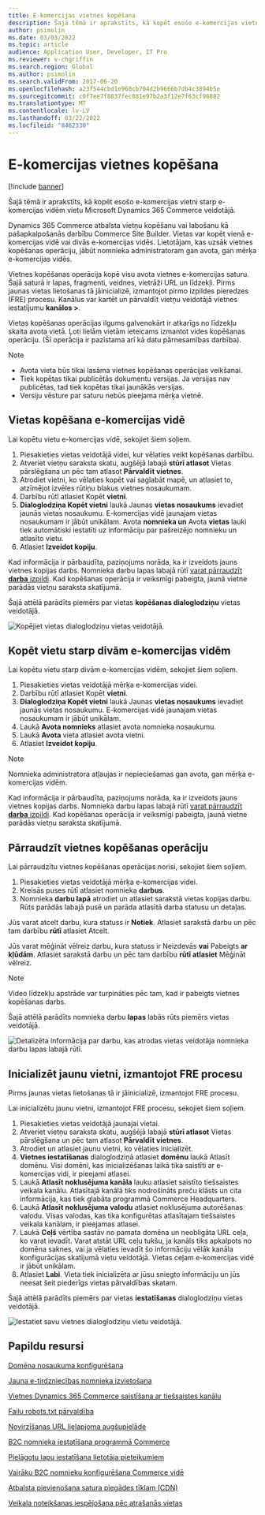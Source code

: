 ```yaml
---
title: E-komercijas vietnes kopēšana
description: Šajā tēmā ir aprakstīts, kā kopēt esošo e-komercijas vietni starp e-komercijas vidēm vietu Microsoft Dynamics 365 Commerce veidotājā.
author: psimolin
ms.date: 03/03/2022
ms.topic: article
audience: Application User, Developer, IT Pro
ms.reviewer: v-chgriffin
ms.search.region: Global
ms.author: psimolin
ms.search.validFrom: 2017-06-20
ms.openlocfilehash: a23f544cbd1e960cb704d2b9666b7db4c3894b5e
ms.sourcegitcommit: c0f7ee7f8837fec881e97b2a3f12e7f63cf96882
ms.translationtype: MT
ms.contentlocale: lv-LV
ms.lasthandoff: 03/22/2022
ms.locfileid: "8462330"
---
```

# <a name="copy-an-e-commerce-site"></a>E-komercijas vietnes kopēšana

[!include [banner](../includes/banner.md)]

Šajā tēmā ir aprakstīts, kā kopēt esošo e-komercijas vietni starp e-komercijas vidēm vietu Microsoft Dynamics 365 Commerce veidotājā.

Dynamics 365 Commerce atbalsta vietņu kopēšanu vai labošanu kā pašapkalpošanās darbību Commerce Site Builder. Vietas var kopēt vienā e-komercijas vidē vai divās e-komercijas vidēs. Lietotājam, kas uzsāk vietnes kopēšanas operāciju, jābūt nomnieka administratoram gan avota, gan mērķa e-komercijas vidēs.

Vietnes kopēšanas operācija kopē visu avota vietnes e-komercijas saturu. Šajā saturā ir lapas, fragmenti, veidnes, vietrāži URL un līdzekļi. Pirms jaunas vietas lietošanas tā jāinicializē, izmantojot pirmo izpildes pieredzes (FRE) procesu. Kanālus var kartēt un pārvaldīt vietņu veidotājā vietnes iestatījumu **kanālos \>**.

Vietas kopēšanas operācijas ilgums galvenokārt ir atkarīgs no līdzekļu skaita avota vietā. Ļoti lielām vietām ieteicams izmantot vides kopēšanas operāciju. (Šī operācija ir pazīstama arī kā datu pārnesamības darbība).

> [!NOTE]
> - Avota vieta būs tikai lasāma vietnes kopēšanas operācijas veikšanai.
> - Tiek kopētas tikai publicētās dokumentu versijas. Ja versijas nav publicētas, tad tiek kopētas tikai jaunākās versijas.
> - Versiju vēsture par saturu nebūs pieejama mērķa vietnē.

## <a name="copy-a-site-within-an-e-commerce-environment"></a>Vietas kopēšana e-komercijas vidē

Lai kopētu vietu e-komercijas vidē, sekojiet šiem soļiem.

1. Piesakieties vietas veidotājā videi, kur vēlaties veikt kopēšanas darbību.
1. Atveriet vietņu saraksta skatu, augšējā labajā **stūrī atlasot** Vietas pārslēgšana un pēc tam atlasot **Pārvaldīt vietnes**.
1. Atrodiet vietni, ko vēlaties kopēt vai saglabāt mapē, un atlasiet to, atzīmējot izvēles rūtiņu blakus vietnes nosaukumam.
1. Darbību rūtī atlasiet Kopēt **vietni**.
1. **Dialoglodziņa Kopēt vietni** laukā Jaunas **vietas nosaukums** ievadiet jaunās vietas nosaukumu. E-komercijas vidē jaunajam vietas nosaukumam ir jābūt unikālam. Avota **nomnieka un** Avota **vietas** lauki tiek automātiski iestatīti uz informāciju par pašreizējo nomnieku un atlasīto vietu.
1. Atlasiet **Izveidot kopiju**.

Kad informācija ir pārbaudīta, paziņojums norāda, ka ir izveidots jauns vietnes kopijas darbs. Nomnieka darbu lapas labajā rūtī [varat pārraudzīt **darba** izpildi](#monitor-the-site-copy-operation). Kad kopēšanas operācija ir veiksmīgi pabeigta, jaunā vietne parādās vietņu saraksta skatījumā.

Šajā attēlā parādīts piemērs par vietas **kopēšanas dialoglodziņu** vietas veidotājā.

![Kopējiet vietas dialoglodziņu vietas veidotājā.](media/site-copy_1.png)

## <a name="copy-a-site-between-two-e-commerce-environments"></a>Kopēt vietu starp divām e-komercijas vidēm

Lai kopētu vietu starp divām e-komercijas vidēm, sekojiet šiem soļiem.

1. Piesakieties vietas veidotājā mērķa e-komercijas videi.
1. Darbību rūtī atlasiet Kopēt **vietni**.
1. **Dialoglodziņa Kopēt vietni** laukā Jaunas **vietas nosaukums** ievadiet jaunās vietas nosaukumu. E-komercijas vidē jaunajam vietas nosaukumam ir jābūt unikālam.
1. Laukā **Avota nomnieks** atlasiet avota nomnieka nosaukumu.
1. Laukā **Avota** vieta atlasiet avota vietni.
1. Atlasiet **Izveidot kopiju**.

> [!NOTE]
> Nomnieka administratora atļaujas ir nepieciešamas gan avota, gan mērķa e-komercijas vidēm.

Kad informācija ir pārbaudīta, paziņojums norāda, ka ir izveidots jauns vietnes kopijas darbs. Nomnieka darbu lapas labajā rūtī [varat pārraudzīt **darba** izpildi](#monitor-the-site-copy-operation). Kad kopēšanas operācija ir veiksmīgi pabeigta, jaunā vietne parādās vietņu saraksta skatījumā.

## <a name="monitor-the-site-copy-operation"></a>Pārraudzīt vietnes kopēšanas operāciju

Lai pārraudzītu vietnes kopēšanas operācijas norisi, sekojiet šiem soļiem.

1. Piesakieties vietas veidotājā mērķa e-komercijas videi.
1. Kreisās puses rūtī atlasiet nomnieka **darbus**.
1. Nomnieka **darbu lapā** atrodiet un atlasiet sarakstā vietas kopijas darbu. Rūts parādās labajā pusē un parāda atlasītā darba statusu un detaļas.

Jūs varat atcelt darbu, kura statuss ir **Notiek**. Atlasiet sarakstā darbu un pēc tam darbību **rūtī** atlasiet Atcelt.

Jūs varat mēģināt vēlreiz darbu, kura statuss ir Neizdevās **vai** Pabeigts **ar kļūdām**. Atlasiet sarakstā darbu un pēc tam darbību **rūtī atlasiet** Mēģināt vēlreiz.

> [!NOTE]
> Video līdzekļu apstrāde var turpināties pēc tam, kad ir pabeigts vietnes kopēšanas darbs.

Šajā attēlā parādīts nomnieka darbu **lapas** labās rūts piemērs vietas veidotājā.

![Detalizēta informācija par darbu, kas atrodas vietas veidotāja nomnieka darbu lapas labajā rūtī.](media/site-copy_2.png)

## <a name="initialize-a-new-site-by-using-the-fre-process"></a>Inicializēt jaunu vietni, izmantojot FRE procesu

Pirms jaunas vietas lietošanas tā ir jāinicializē, izmantojot FRE procesu.

Lai inicializētu jaunu vietni, izmantojot FRE procesu, sekojiet šiem soļiem.

1. Piesakieties vietas veidotājā jaunajai vietai.
1. Atveriet vietņu saraksta skatu, augšējā labajā **stūrī atlasot** Vietas pārslēgšana un pēc tam atlasot **Pārvaldīt vietnes**.
1. Atrodiet un atlasiet jaunu vietni, ko vēlaties inicializēt.
1. **Vietnes iestatīšanas** dialoglodziņā atlasiet **domēnu** laukā Atlasīt domēnu. Visi domēni, kas inicializēšanas laikā tika saistīti ar e-komercijas vidi, ir pieejami atlasei.
1. Laukā **Atlasīt noklusējuma kanāla** lauku atlasiet saistīto tiešsaistes veikala kanālu. Atlasītajā kanālā tiks nodrošināts preču klāsts un cita informācija, kas tiek glabāta programmā Commerce Headquarters.
1. Laukā **Atlasīt noklusējuma valodu** atlasiet noklusējuma autorēšanas valodu. Visas valodas, kas tika konfigurētas atlasītajam tiešsaistes veikala kanālam, ir pieejamas atlasei.
1. Laukā **Ceļš** vērtība sastāv no pamata domēna un neobligāta URL ceļa, ko varat ievadīt. Varat atstāt URL ceļu tukšu, ja kanāls tiks apkalpots no domēna saknes, vai ja vēlaties ievadīt šo informāciju vēlāk kanāla konfigurācijas skatījumā vietu veidotājā. Vietas ceļam e-komercijas vidē ir jābūt unikālam.
1. Atlasiet **Labi**. Vieta tiek inicializēta ar jūsu sniegto informāciju un jūs neesat šeit piederīgs vietas pārvaldības skatam.

Šajā attēlā parādīts piemērs par vietas **iestatīšanas** dialoglodziņu vietas veidotājā.

![Iestatiet savu vietnes dialoglodziņu vietu veidotājā.](media/site-copy_3.png)

## <a name="additional-resources"></a>Papildu resursi

[Domēna nosaukuma konfigurēšana](configure-your-domain-name.md)

[Jauna e-tirdzniecības nomnieka izvietošana](deploy-ecommerce-site.md)

[Vietnes Dynamics 365 Commerce saistīšana ar tiešsaistes kanālu](associate-site-online-store.md)

[Failu robots.txt pārvaldība](manage-robots-txt-files.md)

[Novirzīšanas URL lielapjoma augšupielāde](upload-bulk-redirects.md)

[B2C nomnieka iestatīšana programmā Commerce](set-up-b2c-tenant.md)

[Pielāgotu lapu iestatīšana lietotāja pieteikumiem](custom-pages-user-logins.md)

[Vairāku B2C nomnieku konfigurēšana Commerce vidē](configure-multi-b2c-tenants.md)

[Atbalsta pievienošana satura piegādes tīklam (CDN)](add-cdn-support.md)

[Veikala noteikšanas iespējošana pēc atrašanās vietas](enable-store-detection.md)
